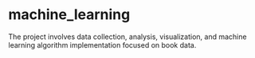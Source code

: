 # machine_learning
The project involves data collection, analysis, visualization, and machine learning algorithm implementation focused on book data.

